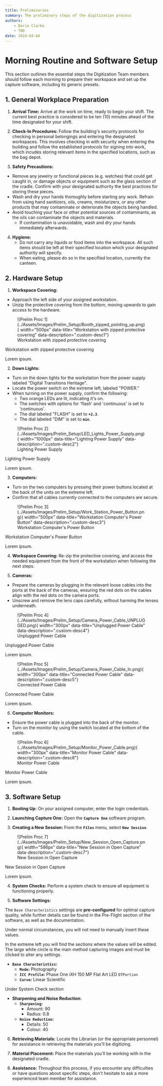 ```yaml
---
title: Preliminaries
summary: The preliminary steps of the digitization process
authors:
    - Dario Clarke
    - TBD
date: 2024-04-04
---
```


# Morning Routine and Software Setup

This section outlines the essential steps the Digitization Team members should follow each morning to prepare their workspace and set up the capture software, including its generic presets.

## 1. General Workplace Preparation

1. **Arrival Time:** Arrive at the work on time, ready to begin your shift. The current best practice is considered to be ten (10) minutes ahead of the time designated for your shift.

2. **Check-In Procedures:** Follow the building's security protocols for checking in personal belongings and entering the designated workspaces. This involves checking in with security when entering the building and follow the established protocols for signing into work, which incudes storing relevant items in the specified locations, such as the bag depot.

3. **Safety Precautions:**
- Remove any jewelry or functional pieces (e.g. watches) that could get caught in, or damage objects or equipment such as the glass section of the cradle. Confirm with your designated authority the best practices for storing these pieces.
- Wash and dry your hands thoroughly before starting any work. Refrain from using hand sanitizers, oils, creams, moisturizers, or any other products that may contaminate or deteriorate the objects being handled.
- Avoid touching your face or other potential sources of contaminants, as the oils can contaminate the objects and materials.
    - If contamination is unavoidable, wash and dry your hands immediately afterwards.

4. **Hygiene:**
    - Do not carry any liquids or food items into the workspace. All such items should be left at their specified location which your designated authority will specify.
    - When eating, please do so in the specified location, currently the canteen.

## 2. Hardware Setup

1. **Workspace Covering:**
- Approach the left side of your assigned workstation.
- Unzip the protective covering from the bottom, moving upwards to gain access to the hardware.

<figure markdown>
![Prelim Proc 1](../Assets/Images/Prelim_Setup/Booth_zipped_pointing_up.png){ width="500px" data-title="Workstation with zipped protective covering" data-description=".custom-desc1"}
<figcaption>Workstation with zipped protective covering</figcaption>
</figure>
<div class="glightbox-desc custom-desc1">
  <p>Workstation with zipped protective covering</p>
  <p>Lorem ipsum.</p>
</div>

2. **Down Lights:**
- Turn on the down lights for the workstation from the power supply labeled "Digital Transitions Heritage".
- Locate the power switch on the extreme left, labeled "POWER."
- When turning on the power supply, confirm the following:
    - Two orange LEDs are lit, indicating it's on.
    - The switches with options for 'flash' and 'continuous' is set to 'continuous'.
    - The dial labeled "FLASH" is set to **`+2.3`**.
    - The dial labeled "DIM" is set to **`min`**.

<figure markdown>
![Prelim Proc 2](../Assets/Images/Prelim_Setup/LED_Lights_Power_Supply.png){ width="1000px" data-title="Lighting Power Supply" data-description=".custom-desc2"}
<figcaption>Lighting Power Supply</figcaption>
</figure>
<div class="glightbox-desc custom-desc2">
  <p>Lighting Power Supply</p>
  <p>Lorem ipsum.</p>
</div>

3. **Computers:**
- Turn on the two computers by pressing their power buttons located at the back of the units on the extreme left.
- Confirm that all cables currently connected to the computers are secure.

<figure markdown>
![Prelim Proc 3](../Assets/Images/Prelim_Setup/Work_Station_Power_Button.png){ width="500px" data-title="Workstation Computer's Power Button" data-description=".custom-desc3"}
<figcaption>Workstation Computer's Power Button</figcaption>
</figure>
<div class="glightbox-desc custom-desc3">
  <p>Workstation Computer's Power Button</p>
  <p>Lorem ipsum.</p>
</div>

4. **Workspace Covering:** Re-zip the protective covering, and access the needed equipment from the front of the workstation when following the next steps.

5. **Cameras:**
- Prepare the cameras by plugging in the relevant loose cables into the ports at the back of the cameras, ensuring the red dots on the cables align with the red dots on the camera ports.
- Unscrew and remove the lens caps carefully, without harming the lenses underneath.

<figure markdown>
![Prelim Proc 4](../Assets/Images/Prelim_Setup/Camera_Power_Cable_UNPLUGGED.png){ width="300px" data-title="Unplugged Power Cable" data-description=".custom-desc4"}
<figcaption>Unplugged Power Cable</figcaption>
</figure>
<div class="glightbox-desc custom-desc4">
  <p>Unplugged Power Cable</p>
  <p>Lorem ipsum.</p>
</div>

<figure markdown>
![Prelim Proc 5](../Assets/Images/Prelim_Setup/Camera_Power_Cable_In.png){ width="300px" data-title="Connected Power Cable" data-description=".custom-desc5"}
<figcaption>Connected Power Cable</figcaption>
</figure>
<div class="glightbox-desc custom-desc5">
  <p>Connected Power Cable</p>
  <p>Lorem ipsum.</p>
</div>

6. **Computer Monitors:**
- Ensure the power cable is plugged into the back of the monitor.
- Turn on the monitor by using the switch located at the bottom of the cable.

<figure markdown>
![Prelim Proc 6](../Assets/Images/Prelim_Setup/Monitor_Power_Cable.png){ width="300px" data-title="Monitor Power Cable" data-description=".custom-desc6"}
<figcaption>Monitor Power Cable</figcaption>
</figure>
<div class="glightbox-desc custom-desc6">
  <p>Monitor Power Cable</p>
  <p>Lorem ipsum.</p>
</div>

## 3. Software Setup

1. **Booting Up:** On your assigned computer, enter the login credentials.

2. **Launching Capture One:** Open the **`Capture One`** software program.

3. **Creating a New Session:** From the **`Files`** menu, select **`New Session`**.

<figure markdown>
![Prelim Proc 7](../Assets/Images/Prelim_Setup/New_Session_Open_Capture.png){ width="586px" data-title="New Session in Open Capture" data-description=".custom-desc7"}
<figcaption>New Session in Open Capture</figcaption>
</figure>
<div class="glightbox-desc custom-desc7">
  <p>New Session in Open Capture</p>
  <p>Lorem ipsum.</p>
</div>

4. **System Checks:** Perform a system check to ensure all equipment is functioning properly.

5. **Software Settings:**

The `Base Characteristics` settings are **pre-configured** for optimal capture quality, while further details can be found in the Pre-Flight section of the software, as well as the documentation.

Under normal circumstances, you will not need to manually insert these values.

In the extreme left you will find the sections where the values will be edited. The large white circle is the main method capturing images and must be clicked to alter any settings.

- **`Base Characteristics`:**
    - **`Mode`:** Photography
    - **`ICC Profile`:** Phase One iXH 150 MP Flat Art LED `DTPortion`
    - **`Curve`:** Linear Scientific

Under System Check section
- **Sharpening and Noise Reduction:**
    - **`Sharpening`:**
        - Amount: 90
        - Radius: 0.8
    - **`Noise Reduction`:**
        - Details: 50
        - Colour: 40

6. **Retrieving Materials:** Locate the Librarian (or the appropriate personnel) for assistance in retrieving the materials you'll be digitizing.

7. **Material Placement:** Place the materials you'll be working with in the designated cradle.

8. **Assistance:** Throughout this process, if you encounter any difficulties or have questions about specific steps, don't hesitate to ask a more experienced team member for assistance.
